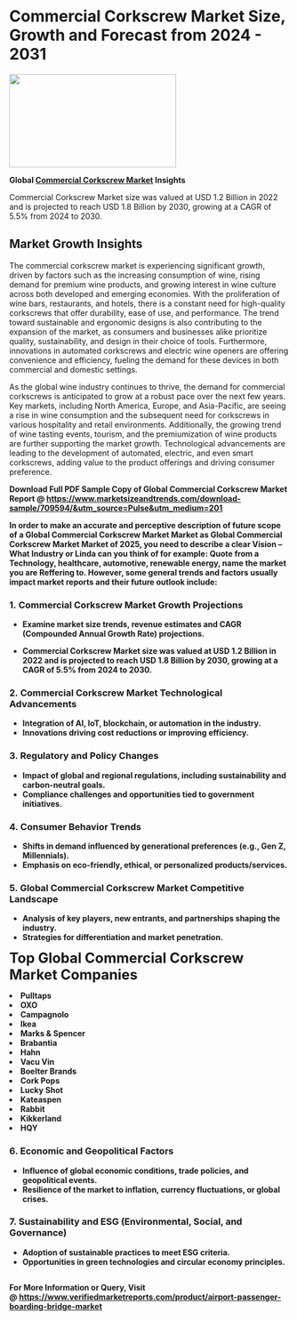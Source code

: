 <H1>Commercial Corkscrew Market Size, Growth and Forecast from 2024 - 2031</H1><img class="aligncenter size-medium wp-image-584254" src="https://thirdeyenews.in/wp-content/uploads/2024/09/Global-Market-Research-300x168.jpeg" alt="" width="300" height="168" /><p><strong>Global&nbsp;<a href="https://www.marketsizeandtrends.com/download-sample/709594/&amp;utm_source=Pulse&amp;utm_medium=201">Commercial Corkscrew Market</a> Insights</strong></p><p>Commercial Corkscrew Market size was valued at USD 1.2 Billion in 2022 and is projected to reach USD 1.8 Billion by 2030, growing at a CAGR of 5.5% from 2024 to 2030.</p><p><h2>Market Growth Insights</h2> <p>The commercial corkscrew market is experiencing significant growth, driven by factors such as the increasing consumption of wine, rising demand for premium wine products, and growing interest in wine culture across both developed and emerging economies. With the proliferation of wine bars, restaurants, and hotels, there is a constant need for high-quality corkscrews that offer durability, ease of use, and performance. The trend toward sustainable and ergonomic designs is also contributing to the expansion of the market, as consumers and businesses alike prioritize quality, sustainability, and design in their choice of tools. Furthermore, innovations in automated corkscrews and electric wine openers are offering convenience and efficiency, fueling the demand for these devices in both commercial and domestic settings.</p> <p><strong></strong></p> <p>As the global wine industry continues to thrive, the demand for commercial corkscrews is anticipated to grow at a robust pace over the next few years. Key markets, including North America, Europe, and Asia-Pacific, are seeing a rise in wine consumption and the subsequent need for corkscrews in various hospitality and retail environments. Additionally, the growing trend of wine tasting events, tourism, and the premiumization of wine products are further supporting the market growth. Technological advancements are leading to the development of automated, electric, and even smart corkscrews, adding value to the product offerings and driving consumer preference.</p> <p><strong></p><p><span class=""><strong>Download Full PDF Sample Copy of Global Commercial Corkscrew Market Report</strong> @ <a href="https://www.marketsizeandtrends.com/download-sample/709594/&amp;utm_source=Pulse&amp;utm_medium=201" target="_blank">https://www.marketsizeandtrends.com/download-sample/709594/&amp;utm_source=Pulse&amp;utm_medium=201</a></span></p><p>In order to make an accurate and perceptive description of future scope of a Global&nbsp;Commercial Corkscrew Market Market as Global&nbsp;Commercial Corkscrew Market Market of 2025, you need to describe a clear Vision &ndash; What Industry or Linda can you think of for example: Quote from a Technology, healthcare, automotive, renewable energy, name the market you are Reffering to. However, some general trends and factors usually impact market reports and their future outlook include:</p><h3>1.&nbsp;<strong>Commercial Corkscrew Market Growth Projections</strong></h3><ul><li>Examine market size trends, revenue estimates and CAGR (Compounded Annual Growth Rate) projections.</li><li><p>Commercial Corkscrew Market size was valued at USD 1.2 Billion in 2022 and is projected to reach USD 1.8 Billion by 2030, growing at a CAGR of 5.5% from 2024 to 2030.</p></li></ul><h3>2.&nbsp;<strong>Commercial Corkscrew Market Technological Advancements</strong></h3><ul><li>Integration of AI, IoT, blockchain, or automation in the industry.</li><li>Innovations driving cost reductions or improving efficiency.</li></ul><h3>3.&nbsp;<strong>Regulatory and Policy Changes</strong></h3><ul><li>Impact of global and regional regulations, including sustainability and carbon-neutral goals.</li><li>Compliance challenges and opportunities tied to government initiatives.</li></ul><h3>4.&nbsp;<strong>Consumer Behavior Trends</strong></h3><ul><li>Shifts in demand influenced by generational preferences (e.g., Gen Z, Millennials).</li><li>Emphasis on eco-friendly, ethical, or personalized products/services.</li></ul><h3>5.&nbsp;<strong>Global Commercial Corkscrew Market Competitive Landscape</strong></h3><ul><li>Analysis of key players, new entrants, and partnerships shaping the industry.</li><li>Strategies for differentiation and market penetration.</li></ul><p data-pm-slice="1 1 []"><span style="color: inherit; font-family: inherit; font-size: 25px;">Top Global Commercial Corkscrew Market Companies</span></p><div class="" data-test-id=""><p><li>Pulltaps</li><li> OXO</li><li> Campagnolo</li><li> Ikea</li><li> Marks & Spencer</li><li> Brabantia</li><li> Hahn</li><li> Vacu Vin</li><li> Boelter Brands</li><li> Cork Pops</li><li> Lucky Shot</li><li> Kateaspen</li><li> Rabbit</li><li> Kikkerland</li><li> HQY</li></p></div><h3>6.&nbsp;<strong>Economic and Geopolitical Factors</strong></h3><ul><li>Influence of global economic conditions, trade policies, and geopolitical events.</li><li>Resilience of the market to inflation, currency fluctuations, or global crises.</li></ul><h3>7.&nbsp;<strong>Sustainability and ESG (Environmental, Social, and Governance)</strong></h3><ul><li>Adoption of sustainable practices to meet ESG criteria.</li><li>Opportunities in green technologies and circular economy principles.</li></ul><h2><strong style="font-size: 14px;">For More Information or Query, Visit @&nbsp;</strong><a style="background-color: #ffffff; font-size: 14px;" href="https://www.marketsizeandtrends.com/report/commercial-corkscrew-market/" target="_blank">https://www.verifiedmarketreports.com/product/airport-passenger-boarding-bridge-market</a></h2>
